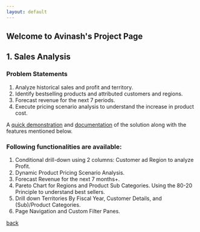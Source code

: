 ```yaml
---
layout: default
---
```


## Welcome to Avinash's Project Page

## 1. Sales Analysis
### Problem Statements
1.	Analyze historical sales and profit and territory. 
2.	Identify bestselling products and attributed customers and regions. 
3.	Forecast revenue for the next 7 periods. 
4.	Execute pricing scenario analysis to understand the increase in product cost.

A [quick demonstration](https://1drv.ms/v/s!AkGuKJKxOlnAgQrVkaSbRyKB1Oef?e=b4LsRw) and [documentation](https://1drv.ms/b/s!AkGuKJKxOlnAgQnnpK9jm-kMUHM6?e=1cqZ8d) of the solution along with the features mentioned below.

### Following functionalities are available:

1. Conditional drill-down using 2 columns: Customer ad Region to analyze Profit.
2. Dynamic Product Pricing Scenario Analysis.
3. Forecast Revenue for the next 7 months+.
4. Pareto Chart for Regions and Product Sub Categories. Using the 80-20 Principle to understand best sellers.
5. Drill down Territories By Fiscal Year, Customer Details, and (Sub)/Product Categories.
6. Page Navigation and Custom Filter Panes.

[back](./)